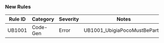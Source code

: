 ﻿### New Rules
Rule ID | Category | Severity | Notes
--------|----------|----------|--------------------
UB1001  | Code-Gen |  Error   | UB1001_UbigiaPocoMustBePartial
